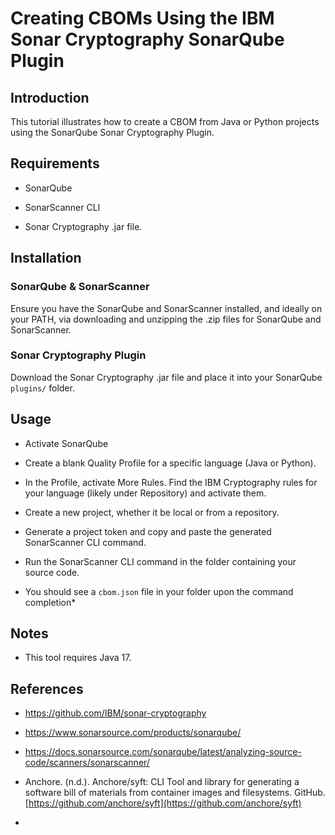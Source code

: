 # Creating CBOMs Using the IBM Sonar Cryptography SonarQube Plugin

## Introduction

This tutorial illustrates how to create a CBOM from Java or Python projects using the SonarQube Sonar Cryptography Plugin.

## Requirements

* SonarQube

* SonarScanner CLI

* Sonar Cryptography .jar file.

## Installation

### SonarQube & SonarScanner

Ensure you have the SonarQube and SonarScanner installed, and ideally on your PATH, via downloading and unzipping the .zip files for SonarQube and SonarScanner.

### Sonar Cryptography Plugin

Download the Sonar Cryptography .jar file and place it into your SonarQube ```plugins/``` folder.


## Usage

* Activate SonarQube

* Create a blank Quality Profile for a specific language (Java or Python).

* In the Profile, activate More Rules. Find the IBM Cryptography rules for your language (likely under Repository) and activate them.

* Create a new project, whether it be local or from a repository.

* Generate a project token and copy and paste the generated SonarScanner CLI command.

* Run the SonarScanner CLI command in the folder containing your source code.

* You should see a ```cbom.json``` file in your folder upon the command completion*

## Notes

* This tool requires Java 17.

## References

* https://github.com/IBM/sonar-cryptography

* https://www.sonarsource.com/products/sonarqube/

* https://docs.sonarsource.com/sonarqube/latest/analyzing-source-code/scanners/sonarscanner/

* Anchore. (n.d.). Anchore/syft: CLI Tool and library for generating a software bill of materials from container images and filesystems. GitHub. [https://github.com/anchore/syft](https://github.com/anchore/syft)

* 

